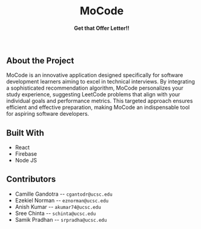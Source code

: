 <br/>
<div align="center">
  <h1 align="center">MoCode</h3>

  <h4 align="center">Get that Offer Letter!!</h4>
</div>

<br/>

## About the Project

MoCode is an innovative application designed specifically for software development learners aiming to excel in technical interviews. By integrating a sophisticated recommendation algorithm, MoCode personalizes your study experience, suggesting LeetCode problems that align with your individual goals and performance metrics. This targeted approach ensures efficient and effective preparation, making MoCode an indispensable tool for aspiring software developers.

## Built With

* React
* Firebase
* Node JS



## Contributors

- Camille Gandotra -- `cgantodr@ucsc.edu`
- Ezekiel Norman -- `eznorman@ucsc.edu`
- Anish Kumar -- `akumar74@ucsc.edu`
- Sree Chinta -- `schinta@ucsc.edu`
- Samik Pradhan -- `srpradha@ucsc.edu`



